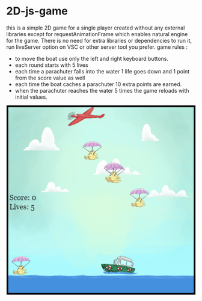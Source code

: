 # 2D-js-game
this is a simple 2D game for a single player created without any external libraries except for requestAnimationFrame which enables natural engine for the game.
There is no need for extra libraries or dependencies to run it, run liveServer option on VSC or other server tool you prefer.
game rules :
- to move the boat use only the left and right keyboard buttons.
- each round starts with 5 lives
- each time a parachuter falls into the water 1 life goes down and 1 point from the score value as well
- each time the boat caches a parachuter 10 extra points are earned.
- when the parachuter reaches the water 5 times the game reloads with initial values.

![alt text](https://github.com/alinakrigel/2D-js-game-/blob/master/resources/2dgame.PNG)

